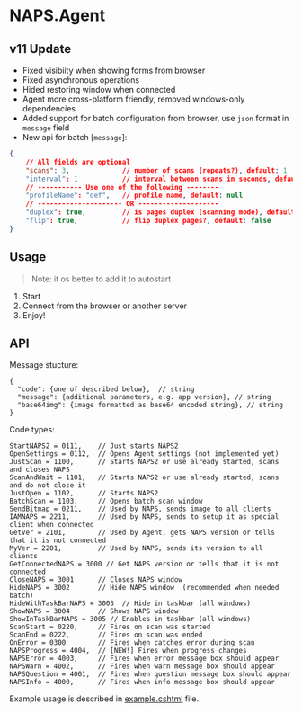 # NAPS.Agent

## v11 Update

+ Fixed visibiity when showing forms from browser
+ Fixed asynchronous operations
+ Hided restoring window when connected
+ Agent more cross-platform friendly, removed windows-only dependencies
+ Added support for batch configuration from browser, use `json` format in `message` field
+ New api for batch \[`message`\]:
```json
{
    // All fields are optional
    "scans": 3,             // number of scans (repeats?), default: 1
    "interval": 1           // interval between scans in seconds, default: 1
    // ----------- Use one of the following --------
    "profileName": "def",   // profile name, default: null
    // --------------------- OR --------------------
    "duplex": true,         // is pages duplex (scanning mode), default: false
    "flip": true,           // flip duplex pages?, default: false
}
```

## Usage

> Note: it os better to add it to autostart

1. Start
2. Connect from the browser or another server
3. Enjoy!

## API

Message stucture:

```
{
  "code": {one of described below},  // string
  "message": {additional parameters, e.g. app version}, // string
  "base64img": {image formatted as base64 encoded string}, // string
}
```

Code types:
```
StartNAPS2 = 0111,    // Just starts NAPS2
OpenSettings = 0112,  // Opens Agent settings (not implemented yet)
JustScan = 1100,      // Starts NAPS2 or use already started, scans and closes NAPS
ScanAndWait = 1101,   // Starts NAPS2 or use already started, scans and do not close it
JustOpen = 1102,      // Starts NAPS2
BatchScan = 1103,     // Opens batch scan window
SendBitmap = 0211,    // Used by NAPS, sends image to all clients
IAMNAPS = 2211,       // Used by NAPS, sends to setup it as special client when connected
GetVer = 2101,        // Used by Agent, gets NAPS version or tells that it is not connected
MyVer = 2201,         // Used by NAPS, sends its version to all clients
GetConnectedNAPS = 3000 // Get NAPS version or tells that it is not connected
CloseNAPS = 3001      // Closes NAPS window
HideNAPS = 3002       // Hide NAPS window  (recommended when needed batch)
HideWithTaskBarNAPS = 3003  // Hide in taskbar (all windows)
ShowNAPS = 3004       // Shows NAPS window
ShowInTaskBarNAPS = 3005 // Enables in taskbar (all windows)
ScanStart = 0220,     // Fires on scan was started
ScanEnd = 0222,       // Fires on scan was ended
OnError = 0300        // Fires when catches error during scan
NAPSProgress = 4004,  // [NEW!] Fires when progress changes
NAPSError = 4003,     // Fires when error message box should appear
NAPSWarn = 4002,      // Fires when warn message box should appear
NAPSQuestion = 4001,  // Fires when question message box should appear
NAPSInfo = 4000,      // Fires when info message box should appear
```

Example usage is described in [example.cshtml](example.cshtml) file.